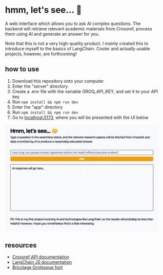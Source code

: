 # hmm, let's see... 🤔

A web interface which allows you to ask AI complex questions. The backend will retrieve relevant academic materials from Crossref, process them using AI and generate an answer for you.

Note that this is not a very high-quality product. I mainly created this to introduce myself to the basics of LangChain. Cooler and actually usable projects, however, are forthcoming!

## how to use
1. Download this repository onto your computer
2. Enter the "server" directory
3. Create a .env file with the variable GROQ_API_KEY, and set it to your API key
4. Run `npm install && npm run dev`
5. Enter the "app" directory
6. Run `npm install && npm run dev`
7. Go to [localhost:5173](http://localhost:5137), where you will be presented with the UI below

![Demo image](./demo.png)

## resources

- [Crossref API documentation](https://api.crossref.org/swagger-ui/index.html#/)
- [LangChain JS documentation](https://js.langchain.com/docs/introduction/)
- [Bricolage Grotesque font](https://fonts.google.com/specimen/Bricolage+Grotesque)